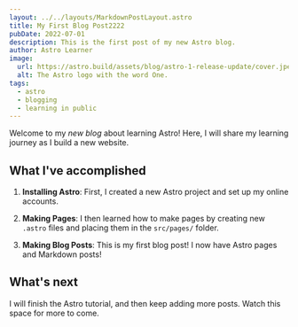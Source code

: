 ```yaml
---
layout: ../../layouts/MarkdownPostLayout.astro
title: My First Blog Post2222
pubDate: 2022-07-01
description: This is the first post of my new Astro blog.
author: Astro Learner
image:
  url: https://astro.build/assets/blog/astro-1-release-update/cover.jpeg
  alt: The Astro logo with the word One.
tags:
  - astro
  - blogging
  - learning in public
---
```


Welcome to my _new blog_ about learning Astro! Here, I will share my learning journey as I build a new website.

## What I've accomplished

1. **Installing Astro**: First, I created a new Astro project and set up my online accounts.

2. **Making Pages**: I then learned how to make pages by creating new `.astro` files and placing them in the `src/pages/` folder.

3. **Making Blog Posts**: This is my first blog post! I now have Astro pages and Markdown posts!

## What's next

I will finish the Astro tutorial, and then keep adding more posts. Watch this space for more to come.
